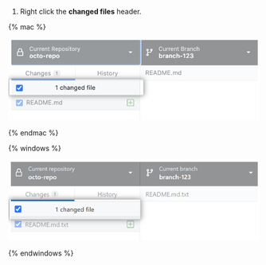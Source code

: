 1. Right click the **changed files** header.

  {% mac %}

  ![The changed files header](/assets/images/help/desktop/mac-changed-file-header.png)

  {% endmac %}

  {% windows %}

  ![The changed files header](/assets/images/help/desktop/windows-changed-file-header.png)

  {% endwindows %}